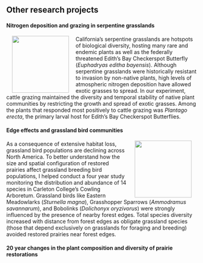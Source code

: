 ## Other research projects

#### Nitrogen deposition and grazing in serpentine grasslands

<img style="padding: 0 15px; float: left;" src="https://jaredjbeck.github.io/CAdoEIHVEAEsz_Y.jpg" align="left" width="150"> California’s serpentine grasslands are hotspots of biological diversity, hosting many rare and endemic plants as well as the federally threatened Edith’s Bay Checkerspot Butterfly (*Euphadryas editha bayensis*). Although serpentine grasslands were historically resistant to invasion by non-native plants, high levels of atmospheric nitrogen deposition have allowed exotic grasses to spread. In our experiment, cattle grazing maintained the diversity and temporal stability of native plant communities by restricting the growth and spread of exotic grasses. Among the plants that responded most positively to cattle grazing was *Plantago erecta*, the primary larval host for Edith’s Bay Checkerspot Butterflies.



#### Edge effects and grassland bird communities

<img style="padding: 0 15px; float: right;" src="https://jaredjbeck.github.io/henslows.jpg" align="right" width="150"> As a consequence of extensive habitat loss, grassland bird populations are declining across North America. To better understand how the size and spatial configuration of restored prairies affect grassland breeding bird populations, I helped conduct a four year study monitoring the distribution and abundance of 14 species in Carleton College’s Cowling Arboretum. Grassland birds like Eastern Meadowlarks (*Sturnella magna*), Grasshopper Sparrows (*Ammodramus savannarum*), and Bobolinks (*Dolichonyx oryzivorus*) were strongly influenced by the presence of nearby forest edges. Total species diversity increased with distance from forest edges as obligate grassland species (those that depend exclusively on grasslands for foraging and breeding) avoided restored prairies near forest edges.



#### 20 year changes in the plant composition and diversity of prairie restorations
